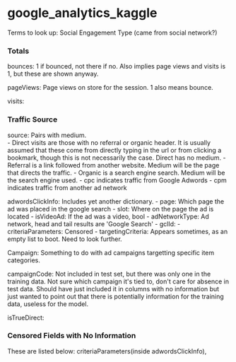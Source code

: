 # google_analytics_kaggle

Terms to look up:
Social Engagement Type (came from social network?)


### Totals

bounces: 1 if bounced, not there if no.  Also implies page views and visits is 1, but these are shown anyway.

pageViews: Page views on store for the session.  1 also means bounce.

visits: 

### Traffic Source

source: Pairs with medium.  
    - Direct visits are those with no referral or organic header.  It is usually assumed that these come from directly typing in the url or from clicking a bookmark, though this is not necessarily the case.  Direct has no medium.
    - Referral is a link followed from another website.  Medium will be the page that directs the traffic.
    - Organic is a search engine search.  Medium will be the search engine used.
    - cpc indicates traffic from Google Adwords
    - cpm indicates traffic from another ad network
    
adwordsClickInfo: Includes yet another dictionary.
    - page: Which page the ad was placed in the google search
    - slot: Where on the page the ad is located
    - isVideoAd: If the ad was a video, bool
    - adNetworkType: Ad network, head and tail results are 'Google Search'
    - gclId:
    - criteriaParameters: Censored
    - targetingCriteria: Appears sometimes, as an empty list to boot.  Need to look further.
    
Campaign: Something to do with ad campaigns targetting specific item categories.

campaignCode: Not included in test set, but there was only one in the training data.  Not sure which campaign it's tied to, don't care for absence in test data.  Should have just included it in columns with no information but just wanted to point out that there is potentially information for the training data, useless for the model.

isTrueDirect: 



### Censored Fields with No Information

These are listed below: criteriaParameters(inside adwordsClickInfo), 